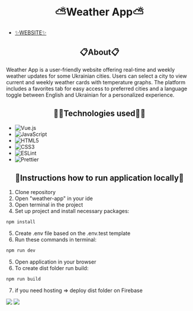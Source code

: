 <h1 align="center">⛅Weather App⛅</h1>

- [✨WEBSITE✨](https://weather-app-e58c1.web.app/)

<h2 align="center">📋About📋</h2>

Weather App is a user-friendly website offering real-time and weekly weather updates for some Ukrainian cities. Users can select a city to view current and weekly weather cards with temperature graphs. The platform includes a favorites tab for easy access to preferred cities and a language toggle between English and Ukrainian for a personalized experience.

<h2 align="center">🧙‍♂Technologies used🧙‍♂</h2>

- ![Vue.js](https://img.shields.io/badge/vuejs-%2320232a.svg?style=for-the-badge&logo=vue.js&logoColor=%2361DAFB)
- ![JavaScript](https://img.shields.io/badge/javascript-%23323330.svg?style=for-the-badge&logo=javascript&logoColor=%23F7DF1E)
- ![HTML5](https://img.shields.io/badge/html5-%23E34F26.svg?style=for-the-badge&logo=html5&logoColor=white)
- ![CSS3](https://img.shields.io/badge/css3-%231572B6.svg?style=for-the-badge&logo=css3&logoColor=white)
- ![ESLint](https://img.shields.io/badge/ESLint-4B3263?style=for-the-badge&logo=eslint&logoColor=white)
- ![Prettier](https://img.shields.io/badge/prettier-EA7360?style=for-the-badge&logo=prettier&logoColor=white)

<h2 align="center">📌Instructions how to run application locally📌</h2>

1. Clone repository
2. Open "weather-app" in your ide
3. Open terminal in the project
4. Set up project and install necessary packages:

```bash
npm install
```

5. Create .env file based on the .env.test template
6. Run these commands in terminal:

```bash
npm run dev
```

5. Open application in your browser
6. To create dist folder run build:

```bash
npm run build
```

7. if you need hosting => deploy dist folder on Firebase

<img src="https://cdn.discordapp.com/attachments/427079543472390147/1174754047673257994/image.png">
<img src="https://cdn.discordapp.com/attachments/427079543472390147/1174754563450998784/image.png">
